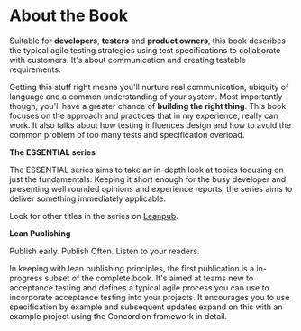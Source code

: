 
# About the Book

Suitable for **developers**, **testers** and **product owners**, this book describes the typical agile testing strategies using test specifications to collaborate with customers. It's about communication and creating testable requirements.

Getting this stuff right means you'll nurture real communication, ubiquity of language and a common understanding of your system. Most importantly though, you'll have a greater chance of **building the right thing**. This book focuses on the approach and practices that in my experience, really can work. It also talks about how testing influences design and how to avoid the common problem of too many tests and specification overload.

**The ESSENTIAL series**

The ESSENTIAL series aims to take an in-depth look at topics focusing on just the fundamentals. Keeping it short enough for the busy developer and presenting well rounded opinions and experience reports, the series aims to deliver something immediately applicable.

Look for other titles in the series on [Leanpub](https://leanpub.com/u/tobyweston).

**Lean Publishing**

Publish early. Publish Often. Listen to your readers.

In keeping with lean publishing principles, the first publication is a in-progress subset of the complete book. It's aimed at teams new to acceptance testing and defines a typical agile process you can use to incorporate acceptance testing into your projects. It encourages you to use specification by example and subsequent updates expand on this with an example project using the Concordion framework in detail.